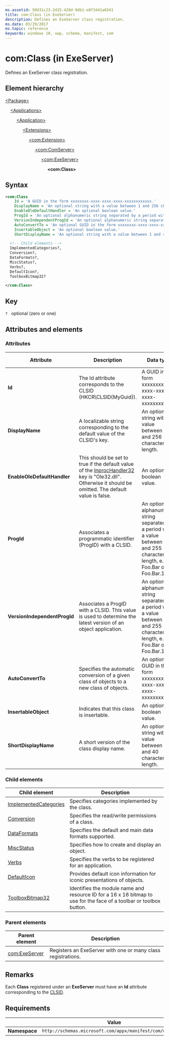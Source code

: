 ```yaml
---
ms.assetid: 50d31c23-2d15-428d-9db1-e8f3441a6541
title: com:Class (in ExeServer)
description: Defines an ExeServer class registration.
ms.date: 03/29/2017
ms.topic: reference
keywords: windows 10, uwp, schema, manifest, com
---
```


# com:Class (in ExeServer)

Defines an ExeServer class registration.

## Element hierarchy

[\<Package\>](element-package.md)

&nbsp;&nbsp;&nbsp;&nbsp;[\<Applications\>](element-applications.md)

&nbsp;&nbsp;&nbsp;&nbsp; &nbsp;&nbsp;&nbsp;&nbsp;[\<Application\>](element-application.md)

&nbsp;&nbsp;&nbsp;&nbsp; &nbsp;&nbsp;&nbsp;&nbsp; &nbsp;&nbsp;&nbsp;&nbsp;[\<Extensions\>](element-1-extensions.md)

&nbsp;&nbsp;&nbsp;&nbsp; &nbsp;&nbsp;&nbsp;&nbsp; &nbsp;&nbsp;&nbsp;&nbsp; &nbsp;&nbsp;&nbsp;&nbsp;[\<com:Extension\>](element-com-extension.md)

&nbsp;&nbsp;&nbsp;&nbsp; &nbsp;&nbsp;&nbsp;&nbsp; &nbsp;&nbsp;&nbsp;&nbsp; &nbsp;&nbsp;&nbsp;&nbsp; &nbsp;&nbsp;&nbsp;&nbsp;[\<com:ComServer\>](element-com-comserver.md)

&nbsp;&nbsp;&nbsp;&nbsp; &nbsp;&nbsp;&nbsp;&nbsp; &nbsp;&nbsp;&nbsp;&nbsp; &nbsp;&nbsp;&nbsp;&nbsp; &nbsp;&nbsp;&nbsp;&nbsp; &nbsp;&nbsp;&nbsp;&nbsp;[\<com:ExeServer\>](element-com-exeserver.md)

&nbsp;&nbsp;&nbsp;&nbsp; &nbsp;&nbsp;&nbsp;&nbsp; &nbsp;&nbsp;&nbsp;&nbsp; &nbsp;&nbsp;&nbsp;&nbsp; &nbsp;&nbsp;&nbsp;&nbsp; &nbsp;&nbsp;&nbsp;&nbsp; &nbsp;&nbsp;&nbsp;&nbsp;**\<com:Class\>**

## Syntax

```xml
<com:Class
    Id = 'A GUID in the form xxxxxxxx-xxxx-xxxx-xxxx-xxxxxxxxxxxx.'
    DisplayName = 'An optional string with a value between 1 and 256 characters in length.'
    EnableOleDefaultHandler = 'An optional boolean value.'
    ProgId = 'An optional alphanumeric string separated by a period with a value between 1 and 255 characters in length, e.g. Foo.Bar or Foo.Bar.1.'
    VersionIndependentProgId = 'An optional alphanumeric string separated by a period with a value between 1 and 255 characters in length, e.g. Foo.Bar or Foo.Bar.1.'
    AutoConvertTo = 'An optional GUID in the form xxxxxxxx-xxxx-xxxx-xxxx-xxxxxxxxxxxx.'
    InsertableObject = 'An optional boolean value.'
    ShortDisplayName = 'An optional string with a value between 1 and 40 characters in length.' >

  <!-- Child elements -->
  ImplementedCategories?,
  Conversion?,
  DataFormats?,
  MiscStatus?,
  Verbs?,
  DefaultIcon?,
  ToolboxBitmap32? 

</com:Class>
```

## Key

`?`    optional (zero or one)

## Attributes and elements

### Attributes

| Attribute | Description | Data type | Required | Default value |
|-|-|-|-|-|
| **Id** | The Id attribute corresponds to the CLSID (HKCR\CLSID\{MyGuid}). | A GUID in the form xxxxxxxx-xxxx-xxxx-xxxx-xxxxxxxxxxxx. | Yes |  |
| **DisplayName** | A localizable string corresponding to the default value of the CLSID's key. | An optional string with a value between 1 and 256 characters in length. | No |  |
| **EnableOleDefaultHandler** | This should be set to true if the default value of the [InprocHandler32](/windows/win32/com/inprochandler32) key is "Ole32.dll". Otherwise it should be omitted. The default value is false. | An optional boolean value. | No |  |
| **ProgId** | Associates a programmatic identifier (ProgID) with a CLSID. | An optional alphanumeric string separated by a period with a value between 1 and 255 characters in length, e.g. Foo.Bar or Foo.Bar.1. | No |  |
| **VersionIndependentProgId** | Associates a ProgID with a CLSID. This value is used to determine the latest version of an object application. | An optional alphanumeric string separated by a period with a value between 1 and 255 characters in length, e.g. Foo.Bar or Foo.Bar.1. | No |  |
| **AutoConvertTo** | Specifies the automatic conversion of a given class of objects to a new class of objects. | An optional GUID in the form xxxxxxxx-xxxx-xxxx-xxxx-xxxxxxxxxxxx. | No |  |
| **InsertableObject** | Indicates that this class is insertable. | An optional boolean value. | No |  |
| **ShortDisplayName** | A short version of the class display name. | An optional string with a value between 1 and 40 characters in length. | No |  |

### Child elements

| Child element | Description |
|-|-|
| [ImplementedCategories](element-com-exe-implementedcategories.md) | Specifies categories implemented by the class. |
| [Conversion](element-com-exe-conversion.md) | Specifies the read/write permissions of a class. |
| [DataFormats](element-com-exe-dataformats.md) | Specifies the default and main data formats supported. |
| [MiscStatus](element-com-exe-miscstatus.md) | Specifies how to create and display an object. |
| [Verbs](element-com-exe-verbs.md) | Specifies the verbs to be registered for an application. |
| [DefaultIcon](element-com-exe-defaulticon.md) | Provides default icon information for iconic presentations of objects. |
| [ToolboxBitmap32](element-com-exe-toolboxbitmap32.md) | Identifies the module name and resource ID for a 16 x 16 bitmap to use for the face of a toolbar or toolbox button. |

### Parent elements

| Parent element | Description |
|-|-|
| [com:ExeServer](element-com-exeserver.md) | Registers an ExeServer with one or many class registrations. |

## Remarks

Each **Class** registered under an **ExeServer** must have an **Id** attribute corresponding to the [CLSID](/windows/win32/com/clsid-key-hklm).

## Requirements

|   | Value  |
|--|--|
| **Namespace** | `http://schemas.microsoft.com/appx/manifest/com/windows10` |
